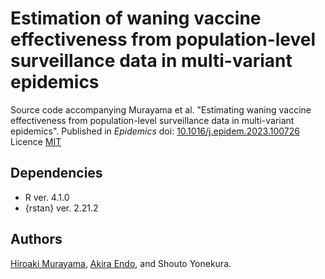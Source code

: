 # Estimation of waning vaccine effectiveness from population-level surveillance data in multi-variant epidemics
Source code accompanying Murayama et al. "Estimating waning vaccine effectiveness from population-level surveillance data in multi-variant epidemics". 
Published in *Epidemics* doi: [10.1016/j.epidem.2023.100726](https://doi.org/10.1016/j.epidem.2023.100726)
Licence
[MIT](https://github.com/hiroaki-murayama/wane_ve_estimation_multivariant/blob/main/LICENSE)

## Dependencies
* R ver. 4.1.0
* {rstan} ver. 2.21.2

## Authors
[Hiroaki Murayama](https://github.com/hiroaki-murayama), [Akira Endo](https://github.com/akira-endo), and Shouto Yonekura.
